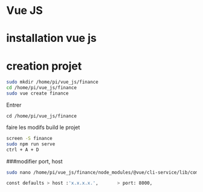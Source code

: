 # Vue JS
# installation vue js

# creation projet
```bash
sudo mkdir /home/pi/vue_js/finance
cd /home/pi/vue_js/finance
sudo vue create finance
```
Entrer
```
cd /home/pi/vue_js/finance
```
faire les modifs
build le projet
```bash
screen -S finance
sudo npm run serve
ctrl + A + D
```

###modifier port, host
```bash
sudo nano /home/pi/vue_js/finance/node_modules/@vue/cli-service/lib/commands/serve.js

const defaults > host :'x.x.x.x.',       > port: 8000,
```

